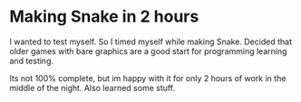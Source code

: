 # Making Snake in 2 hours
 
I wanted to test myself. So I timed myself while making Snake.
Decided that older games with bare graphics are a good start for programming learning and testing.

Its not 100% complete, but im happy with it for only 2 hours of work in the middle of the night.
Also learned some stuff. 
